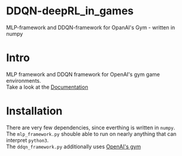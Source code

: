 # DDQN-deepRL_in_games
MLP-framework and DDQN-framework for OpanAI's Gym - written in numpy  
  
  
# Intro  
MLP framework and DDQN framework for OpenAI's gym game environments.  
Take a look at the [Documentation](./documentation.ipynb)  
  
# Installation  
There are very few dependencies, since everthing is written in `numpy`.  
The `mlp_framework.py` shouble able to run on nearly anything that can interpret `python3`.  
The `ddqn_framework.py` additionally uses [OpenAI's gym](https://github.com/openai/gym)  
